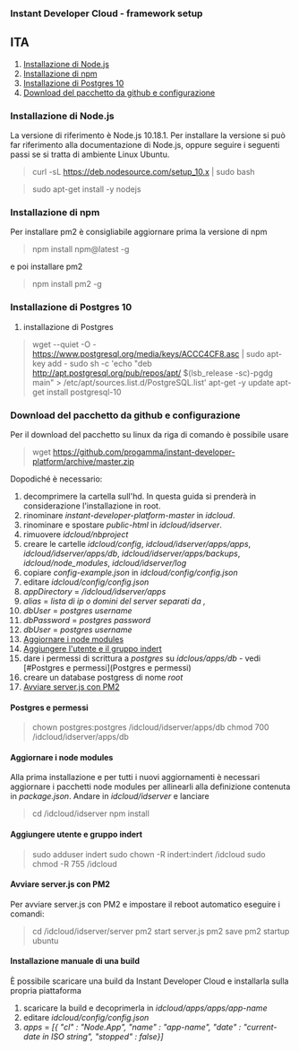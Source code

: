 ### Instant Developer Cloud - framework setup

## ITA
1. [Installazione di Node.js](#installazione-di-nodejs)
1. [Installazione di npm](#installazione-di-npm)
1. [Installazione di Postgres 10](#installazione-di-postgres-10)
1. [Download del pacchetto da github e configurazione](#download-del-pacchetto-da-github-e-configurazione)

### Installazione di Node.js
La versione di riferimento è Node.js 10.18.1. Per installare la versione si può far riferimento alla documentazione di Node.js, oppure seguire i seguenti passi se si tratta di ambiente Linux Ubuntu.

> curl -sL https://deb.nodesource.com/setup_10.x | sudo bash

> sudo apt-get install -y nodejs

### Installazione di npm
Per installare pm2 è consigliabile aggiornare prima la versione di npm

> npm install npm@latest -g

e poi installare pm2

> npm install pm2 -g

### Installazione di Postgres 10
1. installazione di Postgres

> wget --quiet -O - https://www.postgresql.org/media/keys/ACCC4CF8.asc | sudo apt-key add -
> sudo sh -c 'echo "deb http://apt.postgresql.org/pub/repos/apt/ $(lsb_release -sc)-pgdg main" > /etc/apt/sources.list.d/PostgreSQL.list'
> apt-get -y update
> apt-get install postgresql-10

### Download del pacchetto da github e configurazione
Per il download del pacchetto su linux da riga di comando è possibile usare 

> wget https://github.com/progamma/instant-developer-platform/archive/master.zip

Dopodiché è necessario:
1. decomprimere la cartella sull'hd. In questa guida si prenderà in considerazione l'installazione in root.
1. rinominare *instant-developer-platform-master* in *idcloud*.
1. rinominare e spostare *public-html* in *idcloud/idserver*.
1. rimuovere *idcloud/nbproject*
1. creare le cartelle *idcloud/config*, *idcloud/idserver/apps/apps*, *idcloud/idserver/apps/db*, *idcloud/idserver/apps/backups*, *idcloud/node_modules*, *idcloud/idserver/log*
1. copiare *config-example.json* in *idcloud/config/config.json*
1. editare *idcloud/config/config.json*
  1. *appDirectory* = */idcloud/idserver/apps*
  1. *alias* = *lista di ip o domini del server separati da ,*
  1. *dbUser* = *postgres username*
  1. *dbPassword* = *postgres password*
  1. *dbUser* = *postgres username*
1. [Aggiornare i node modules](#aggiornare-i-node-modules)
1. [Aggiungere l'utente e il gruppo indert](#aggiungere-utente-e-gruppo-indert)
1. dare i permessi di scrittura a *postgres* su *idclous/apps/db* - vedi [#Postgres e permessi](Postgres e permessi)
1. creare un database postgress di nome *root*
1. [Avviare server.js con PM2](#avviare-serverjs-con-pm2)
 
#### Postgres e permessi
> chown postgres:postgres /idcloud/idserver/apps/db
> chmod 700 /idcloud/idserver/apps/db

#### Aggiornare i node modules
Alla prima installazione e per tutti i nuovi aggiornamenti è necessari aggiornare i pacchetti node modules per allinearli alla definizione contenuta in *package.json*.
Andare in *idcloud/idserver* e lanciare

> cd /idcloud/idserver
> npm install

#### Aggiungere utente e gruppo indert

> sudo adduser indert
> sudo chown -R indert:indert /idcloud
> sudo chmod -R 755 /idcloud

#### Avviare server.js con PM2
Per avviare server.js con PM2 e impostare il reboot automatico eseguire i comandi:

> cd /idcloud/idserver/server
> pm2 start server.js
> pm2 save
> pm2 startup ubuntu

#### Installazione manuale di una build
È possibile scaricare una build da Instant Developer Cloud e installarla sulla propria piattaforma

1. scaricare la build e decoprimerla in *idcloud/apps/apps/app-name*
1. editare *idcloud/config/config.json*
  1. *apps* = *[{ "cl" : "Node.App", "name" : "app-name", "date" : "current-date in ISO string", "stopped" : false}]*
